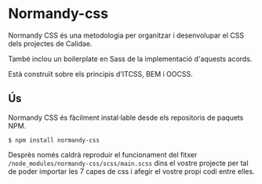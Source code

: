 # Normandy-css

Normandy CSS és una metodologia per organitzar i desenvolupar el CSS
dels projectes de Calidae.

També inclou un boilerplate en Sass de la implementació d'aquests acords.

Està construït sobre els principis d'ITCSS, BEM i OOCSS.

## Ús

Normandy CSS és fàcilment instal·lable desde els repositoris de paquets NPM.

```
$ npm install normandy-css
```

Desprès només caldrà reproduir el funcionament del fitxer `/node_modules/normandy-css/scss/main.scss` dins el vostre projecte per tal de poder importar les 7 capes de css i afegir el vostre propi codi entre elles.
